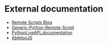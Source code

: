 #   External documentation

- [Remote Scripts Blog](http://remotescripts.blogspot.com/2010/03/introduction-to-framework-classes.html)
- [Generic-Python-Remote-Script](https://github.com/j74/Generic-Python-Remote-Script)
- [PythonLiveAPI_documentation](https://structure-void.com/PythonLiveAPI_documentation/)
- [AbletonJS](https://github.com/leolabs/ableton-js)